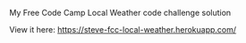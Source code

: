 My Free Code Camp Local Weather code challenge solution

View it here:
https://steve-fcc-local-weather.herokuapp.com/